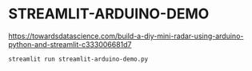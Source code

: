 # STREAMLIT-ARDUINO-DEMO

https://towardsdatascience.com/build-a-diy-mini-radar-using-arduino-python-and-streamlit-c333006681d7

```bash
streamlit run streamlit-arduino-demo.py
```
